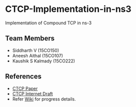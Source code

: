 # CTCP-Implementation-in-ns3
Implementation of Compound TCP in ns-3

## Team Members
  - Siddharth V (15CO150)
  - Aneesh Aithal (15CO107)
  - Kaushik S Kalmady (15CO222)

## References
  - [CTCP Paper](http://www.dcs.gla.ac.uk/%7Elewis/CTCP.pdf)
  - [CTCP Internet Draft](https://tools.ietf.org/html/draft-sridharan-tcpm-ctcp-02#section-5)
  - Refer [Wiki](https://github.com/aneesh297/CTCP-Implementation-in-ns3/wiki) for progress  details.
